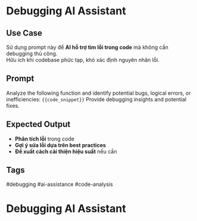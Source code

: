 # Debugging AI Assistant  

## **Use Case**  
Sử dụng prompt này để **AI hỗ trợ tìm lỗi trong code** mà không cần debugging thủ công.  
Hữu ích khi codebase phức tạp, khó xác định nguyên nhân lỗi.  

## **Prompt**  
Analyze the following function and identify potential bugs, logical errors, or inefficiencies:
`{{code_snippet}}`
Provide debugging insights and potential fixes.

## **Expected Output**  
- **Phân tích lỗi** trong code  
- **Gợi ý sửa lỗi dựa trên best practices**  
- **Đề xuất cách cải thiện hiệu suất** nếu cần  

## **Tags**  
#debugging #ai-assistance #code-analysis  
# Debugging AI Assistant
